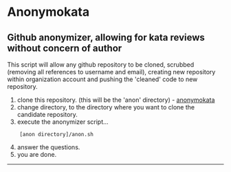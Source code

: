 # Anonymokata

## Github anonymizer, allowing for kata reviews without concern of author

This script will allow any github repository to be cloned, scrubbed (removing all references to 
username and email), creating new repository within organization account and pushing the 'cleaned'
code to new repository.

1. clone this repository. (this will be the 'anon' directory) - [anonymokata](https://github.com/ddaugher/anonymokata)
2. change directory, to the directory where you want to clone the candidate repository.
3. execute the anonymizer script...

```
	[anon directory]/anon.sh
```

4. answer the questions.
5. you are done.

---

